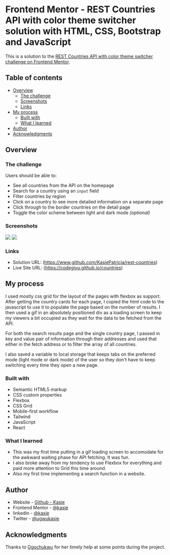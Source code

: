 # Frontend Mentor - REST Countries API with color theme switcher solution with HTML, CSS, Bootstrap and JavaScript

This is a solution to the [REST Countries API with color theme switcher challenge on Frontend Mentor](https://www.frontendmentor.io/challenges/rest-countries-api-with-color-theme-switcher-5cacc469fec04111f7b848ca).

## Table of contents

- [Overview](#overview)
  - [The challenge](#the-challenge)
  - [Screenshots](#screenshot)
  - [Links](#links)
- [My process](#my-process)
  - [Built with](#built-with)
  - [What I learned](#what-i-learned)
- [Author](#author)
- [Acknowledgments](#acknowledgments)

## Overview

### The challenge

Users should be able to:

- See all countries from the API on the homepage
- Search for a country using an `input` field
- Filter countries by region
- Click on a country to see more detailed information on a separate page
- Click through to the border countries on the detail page
- Toggle the color scheme between light and dark mode _(optional)_

### Screenshots

![](img/Screenshot1.png)
![](img/Screenshot2.png)

### Links

- Solution URL: (https://www.github.com/KasiePatricia/rest-countries)
- Live Site URL: (https://codegiyu.github.io/countries)

## My process

I used mostly css grid for the layout of the pages with flexbox as support. After getting the country cards for each page, I copied the html code to the javascript to use it to populate the page based on the number of results. I then used a gif in an absolutely positioned div as a loading screen to keep my viewers a bit occupied as they wait for the data to be fetched from the API.

For both the search results page and the single country page, I passed in key and value pair of information through their addresses and used that either in the fetch address or to filter the array of all countries.

I also saved a variable to local storage that keeps tabs on the preferred mode (light mode or dark mode) of the user so they don't have to keep switching every time they open a new page.

### Built with

- Semantic HTML5 markup
- CSS custom properties
- Flexbox
- CSS Grid
- Mobile-first workflow
- Tailwind
- JavaScript
- React

### What I learned

- This was my first time putting in a gif loading screen to accomodate for the awkward waiting phase for API fetching. It was fun.
- I also broke away from my tendency to use Flexbox for everything and paid more attention to Grid this time around.
- Also my first time implementing a search function in a website.

## Author

- Website - [Github - Kasie](https://www.github.com/KasiePatricia)
- Frontend Mentor - [@kasie](https://www.frontendmentor.io/profile/KasiePatricia)
- linkedin - [@kasie](https://linkedin.com/in/UgwuKasie)
- Twitter - [@ugwukasie](https://www.twitter.com/UgwuKasie)

## Acknowledgments

Thanks to [Ogochukwu](https://www.github.com/Ogochukwu) for her timely help at some points during the project.
